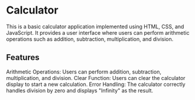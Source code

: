 # Calculator
This is a basic calculator application implemented using HTML, CSS, and JavaScript. It provides a user interface where users can perform arithmetic operations such as addition, subtraction, multiplication, and division.

## Features
Arithmetic Operations: Users can perform addition, subtraction, multiplication, and division.
Clear Function: Users can clear the calculator display to start a new calculation.
Error Handling: The calculator correctly handles division by zero and displays "Infinity" as the result.
